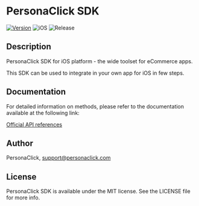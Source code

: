 # PersonaClick SDK

[![Version](https://img.shields.io/cocoapods/v/PersonaClick.svg?style=flat)](https://cocoapods.org/pods/PersonaClick)
![iOS](https://img.shields.io/badge/iOS-release)
![Release](https://img.shields.io/badge/release-blueviolet)

## Description

PersonaClick SDK for iOS platform - the wide toolset for eCommerce apps.

This SDK can be used to integrate in your own app for iOS in few steps.

## Documentation

For detailed information on methods, please refer to the documentation available at the following link:

[Official API references](https://personaclick.atlassian.net/wiki/spaces/english/overview?mode=global)

## Author

PersonaClick, support@personaclick.com

## License

PersonaClick SDK is available under the MIT license. See the LICENSE file for more info.
